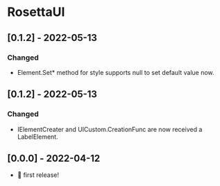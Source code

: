 # RosettaUI

## [0.1.2] - 2022-05-13
### Changed
- Element.Set* method for style supports null to set default value now.

## [0.1.2] - 2022-05-13
### Changed
- IElementCreater and UICustom.CreationFunc are now received a LabelElement.

## [0.0.0] - 2022-04-12
- 🎉 first release!